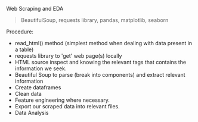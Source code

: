 Web Scraping and EDA<br>

> BeautifulSoup, requests library, pandas, matplotlib, seaborn

Procedure:
- read_html() method (simplest method when dealing with data present in a table)
- requests library to 'get' web page(s) locally
- HTML source inspect and knowing the relevant tags that contains the information we seek.
- Beautiful Soup to parse (break into components) and extract relevant information
- Create dataframes
- Clean data
- Feature engineering where necessary.
- Export our scraped data into relevant files.
- Data Analysis